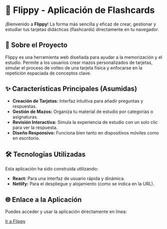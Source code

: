 # 🧠 Flippy - Aplicación de Flashcards

¡Bienvenido a **Flippy**! La forma más sencilla y eficaz de crear, gestionar y estudiar tus tarjetas didácticas (flashcards) directamente en tu navegador.

## 🚀 Sobre el Proyecto

Flippy es una herramienta web diseñada para ayudar a la memorización y el estudio. Permite a los usuarios crear mazos personalizados de tarjetas, simular el proceso de volteo de una tarjeta física y enfocarse en la repetición espaciada de conceptos clave.

## ✨ Características Principales (Asumidas)

* **Creación de Tarjetas:** Interfaz intuitiva para añadir preguntas y respuestas.
* **Gestión de Mazos:** Organiza tu material de estudio por categorías o asignaturas.
* **Revisión Interactiva:** Simula la experiencia de estudio con un solo clic para ver la respuesta.
* **Diseño Responsivo:** Funciona bien tanto en dispositivos móviles como en escritorio.

## 🛠️ Tecnologías Utilizadas

Esta aplicación ha sido construida utilizando:

* **React:** Para una interfaz de usuario rápida y dinámica.
* **Netlify:** Para el despliegue y alojamiento (como se indica en la URL).

## 🌐 Enlace a la Aplicación

Puedes acceder y usar la aplicación directamente en línea:

[Ir a Flippy](https://flippy1.netlify.app/)
